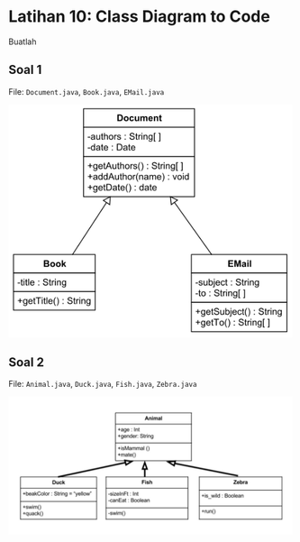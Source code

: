 # Latihan 10: Class Diagram to Code

Buatlah 

## Soal 1
File: `Document.java`, `Book.java`, `EMail.java`

![](res/diagram-1.png)

## Soal 2
File: `Animal.java`, `Duck.java`, `Fish.java`, `Zebra.java`

![](res/diagram-2.png)
